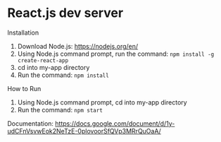# React.js dev server
Installation
1. Download Node.js: https://nodejs.org/en/
2. Using Node.js command prompt, run the command: ```npm install -g create-react-app```
3. cd into my-app directory
4. Run the command: ```npm install```

How to Run
1. Using Node.js command prompt, cd into my-app directory
2. Run the command: ```npm start```

Documentation:
https://docs.google.com/document/d/1y-udCFnVsvwEok2NeTzE-0plovoorSfQVp3MRrQuOaA/
